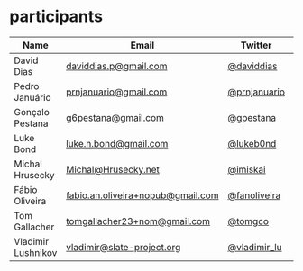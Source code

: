 participants
============

| Name | Email  | Twitter | Github | 
|------|--------|---------|--------|
|David Dias|daviddias.p@gmail.com|[@daviddias](twitter.com/daviddias)|[@diasdavid](github.com/diasdavid)|
|Pedro Januário|prnjanuario@gmail.com|[@prnjanuario](twitter.com/prnjanuario)|[@pjanuario](github.com/pjanuario)|
|Gonçalo Pestana|g6pestana@gmail.com|[@gpestana](twitter.com/gpestana)|[@gpestana](github.com/gpestana)|
|Luke Bond|luke.n.bond@gmail.com|[@lukeb0nd](twitter.com/lukeb0nd)|[@lukebond](github.com/lukebond)|
|Michal Hrusecky|Michal@Hrusecky.net|[@imiskai](twitter.com/imiskai)|[@miska](github.com/miska)|
|Fábio Oliveira|fabio.an.oliveira+nopub@gmail.com|[@fanoliveira](twitter.com/fanoliveira)|[@fanoliveira](github.com/foliveira)|
|Tom Gallacher|tomgallacher23+nom@gmail.com|[@tomgco](twitter.com/tomgco)|[@tomgco](github.com/tomgco)|
|Vladimir Lushnikov|vladimir@slate-project.org|[@vladimir_lu](twitter.com/vladimir_lu)|[@vladimir-lu](github.com/vladimir-lu)|
